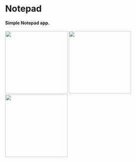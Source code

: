 # Notepad
#### Simple Notepad app. 
<img src="https://user-images.githubusercontent.com/49445520/55841566-ef6d0280-5b2f-11e9-9c3b-4ad93422d475.png" width=200> <img src="https://user-images.githubusercontent.com/49445520/55841567-f0059900-5b2f-11e9-9813-e8f2ae13482a.png" width=200> <img src="https://user-images.githubusercontent.com/49445520/55841571-f267f300-5b2f-11e9-8d6a-ced510a8f746.png" width=200>
